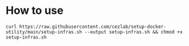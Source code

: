 # How to use 
``` curl https://raw.githubusercontent.com/cezlab/setup-docker-utility/main/setup-infras.sh --output setup-infras.sh && chmod +x setup-infras.sh ```